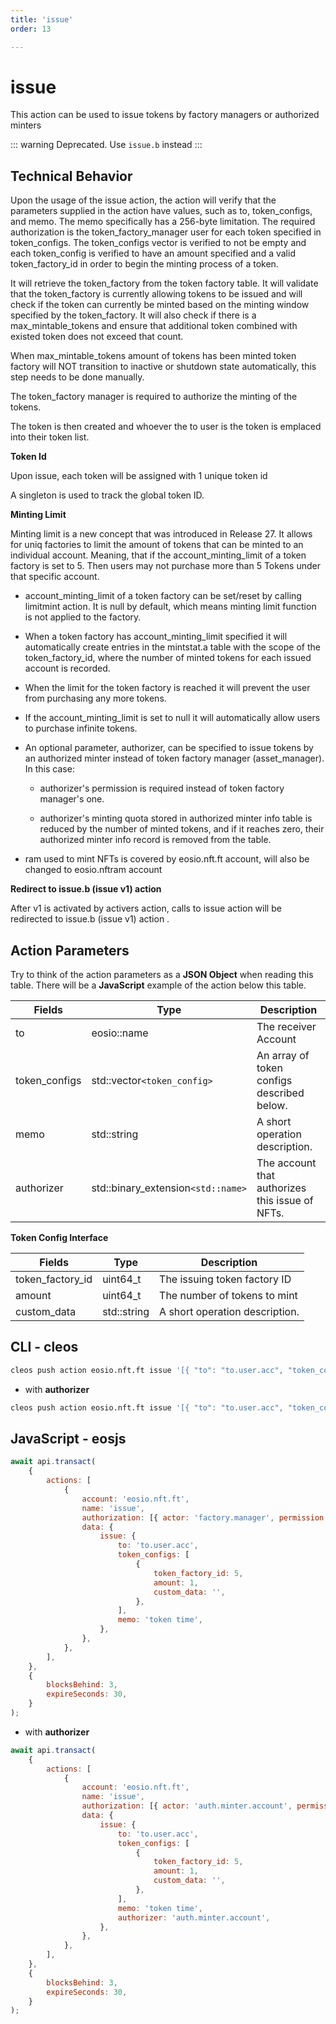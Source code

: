 ```yaml
---
title: 'issue'
order: 13

---
```


# issue

This action can be used to issue tokens by factory managers or authorized minters

::: warning
Deprecated. Use `issue.b` instead
:::

## Technical Behavior

Upon the usage of the issue action, the action will verify that the parameters supplied in the action have values, such as to, token_configs, and memo. The memo specifically has a 256-byte limitation. The required authorization is the token_factory_manager user for each token specified in token_configs. The token_configs vector is verified to not be empty and each token_config is verified to have an amount specified and a valid token_factory_id in order to begin the minting process of a token.

It will retrieve the token_factory from the token factory table. It will validate that the token_factory is currently allowing tokens to be issued and will check if the token can currently be minted based on the minting window specified by the token_factory. It will also check if there is a max_mintable_tokens and ensure that additional token combined with existed token does not exceed that count.

When max_mintable_tokens amount of tokens has been minted token factory will NOT transition to inactive or shutdown state automatically, this step needs to be done manually.

The token_factory manager is required to authorize the minting of the tokens.

The token is then created and whoever the to user is the token is emplaced into their token list.

**Token Id**

Upon issue, each token will be assigned with 1 unique token id

A singleton is used to track the global token ID.

**Minting Limit**

Minting limit is a new concept that was introduced in Release 27. It allows for uniq factories to limit the amount of tokens that can be minted to an individual account. Meaning, that if the account_minting_limit of a token factory is set to 5. Then users may not purchase more than 5 Tokens under that specific account.

-   account_minting_limit of a token factory can be set/reset by calling limitmint action. It is null by default, which means minting limit function is not applied to the factory.

-   When a token factory has account_minting_limit specified it will automatically create entries in the mintstat.a table with the scope of the token_factory_id, where the number of minted tokens for each issued account is recorded.

-   When the limit for the token factory is reached it will prevent the user from purchasing any more tokens.

-   If the account_minting_limit is set to null it will automatically allow users to purchase infinite tokens.

-   An optional parameter, authorizer, can be specified to issue tokens by an authorized minter instead of token factory manager (asset_manager).
    In this case:

    -   authorizer's permission is required instead of token factory manager's one.

    -   authorizer's minting quota stored in authorized minter info table is reduced by the number of minted tokens, and if it reaches zero, their authorized minter info record is removed from the table.

-   ram used to mint NFTs is covered by eosio.nft.ft account, will also be changed to eosio.nftram account

**Redirect to issue.b (issue v1) action**

After v1 is activated by activers action, calls to issue action will be redirected to issue.b (issue v1) action .

## Action Parameters

Try to think of the action parameters as a **JSON Object** when reading this table. There will be a **JavaScript** example of the action below this table.

| Fields        | Type                               | Description                                     |
| ------------- | ---------------------------------- | ----------------------------------------------- |
| to            | eosio::name                        | The receiver Account                            |
| token_configs | std::vector`<token_config>`        | An array of token configs described below.      |
| memo          | std::string                        | A short operation description.                  |
| authorizer    | std::binary_extension`<std::name>` | The account that authorizes this issue of NFTs. |

**Token Config Interface**

| Fields           | Type        | Description                    |
| ---------------- | ----------- | ------------------------------ |
| token_factory_id | uint64_t    | The issuing token factory ID   |
| amount           | uint64_t    | The number of tokens to mint   |
| custom_data      | std::string | A short operation description. |

## CLI - cleos

```bash
cleos push action eosio.nft.ft issue '[{ "to": "to.user.acc", "token_configs": [{"token_factory_id": 5, "amount": 1, "custom_data": ""}], "memo": "token time" }]' -p factory.manager@active
```

-   with **authorizer**

```bash
cleos push action eosio.nft.ft issue '[{ "to": "to.user.acc", "token_configs": [{"token_factory_id": 2, "amount": 1, "custom_data": ""}], "memo": "token time", "authorizer": "auth.minter.account" }]' -p auth.minter.account@active
```

## JavaScript - eosjs

```js
await api.transact(
    {
        actions: [
            {
                account: 'eosio.nft.ft',
                name: 'issue',
                authorization: [{ actor: 'factory.manager', permission: 'active' }],
                data: {
                    issue: {
                        to: 'to.user.acc',
                        token_configs: [
                            {
                                token_factory_id: 5,
                                amount: 1,
                                custom_data: '',
                            },
                        ],
                        memo: 'token time',
                    },
                },
            },
        ],
    },
    {
        blocksBehind: 3,
        expireSeconds: 30,
    }
);
```

-   with **authorizer**

```js
await api.transact(
    {
        actions: [
            {
                account: 'eosio.nft.ft',
                name: 'issue',
                authorization: [{ actor: 'auth.minter.account', permission: 'active' }],
                data: {
                    issue: {
                        to: 'to.user.acc',
                        token_configs: [
                            {
                                token_factory_id: 5,
                                amount: 1,
                                custom_data: '',
                            },
                        ],
                        memo: 'token time',
                        authorizer: 'auth.minter.account',
                    },
                },
            },
        ],
    },
    {
        blocksBehind: 3,
        expireSeconds: 30,
    }
);
```
